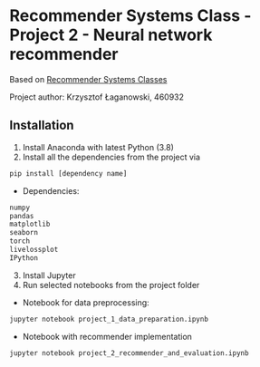 
# Recommender Systems Class - Project 2 - Neural network recommender

Based on [Recommender Systems Classes](https://github.com/PiotrZiolo/recommender-systems-class/)

Project author: Krzysztof Łaganowski, 460932

## Installation

1. Install Anaconda with latest Python (3.8)
2. Install all the dependencies from the project via 
```bash
pip install [dependency name]
```
- Dependencies:
```bash
numpy
pandas
matplotlib
seaborn
torch
livelossplot
IPython 
```
3. Install Jupyter
4. Run selected notebooks from the project folder
- Notebook for data preprocessing:
```bash
jupyter notebook project_1_data_preparation.ipynb
```
- Notebook with recommender implementation 
```bash
jupyter notebook project_2_recommender_and_evaluation.ipynb
```
